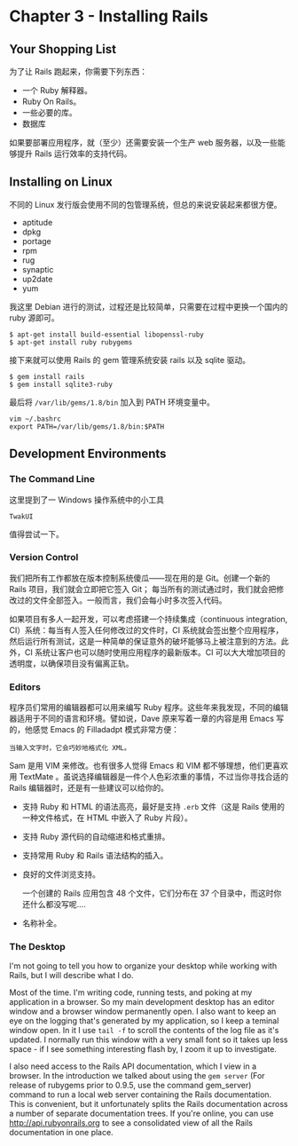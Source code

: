 # Chapter 3 - Installing Rails

## Your Shopping List
为了让 Rails 跑起来，你需要下列东西：

 * 一个 Ruby 解释器。
 * Ruby On Rails。
 * 一些必要的库。
 * 数据库

如果要部署应用程序，就（至少）还需要安装一个生产 web 服务器，以及一些能够提升 Rails 运行效率的支持代码。

## Installing on Linux
不同的 Linux 发行版会使用不同的包管理系统，但总的来说安装起来都很方便。

 * aptitude 
 * dpkg
 * portage
 * rpm
 * rug
 * synaptic
 * up2date
 * yum

我这里 Debian 进行的测试，过程还是比较简单，只需要在过程中更换一个国内的 ruby 源即可。

    $ apt-get install build-essential libopenssl-ruby
    $ apt-get install ruby rubygems
  
接下来就可以使用 Rails 的 gem 管理系统安装 rails 以及 sqlite 驱动。

    $ gem install rails
    $ gem install sqlite3-ruby

最后将 `/var/lib/gems/1.8/bin` 加入到 PATH 环境变量中。

    vim ~/.bashrc
    export PATH=/var/lib/gems/1.8/bin:$PATH

## Development Environments

### The Command Line
这里提到了一 Windows 操作系统中的小工具

    TwakUI

值得尝试一下。

### Version Control
我们把所有工作都放在版本控制系统傻瓜——现在用的是 Git。创建一个新的 Rails 项目，我们就会立即把它签入 Git；
每当所有的测试通过时，我们就会把修改过的文件全部签入。一般而言，我们会每小时多次签入代码。

如果项目有多人一起开发，可以考虑搭建一个持续集成（continuous integration, CI）系统：每当有人签入任何修改过的文件时，CI 系统就会签出整个应用程序，然后运行所有测试，这是一种简单的保证意外的破坏能够马上被注意到的方法。此外，CI 系统让客户也可以随时使用应用程序的最新版本。CI 可以大大增加项目的透明度，以确保项目没有偏离正轨。

### Editors
程序员们常用的编辑器都可以用来编写 Ruby 程序。这些年来我发现，不同的编辑器适用于不同的语言和环境。譬如说，Dave 原来写着一章的内容是用 Emacs 写的，他感觉 Emacs 的 Filladadpt 模式非常方便：

    当输入文字时，它会巧妙地格式化 XML。

Sam 是用 VIM 来修改。也有很多人觉得 Emacs 和 VIM 都不够理想，他们更喜欢用 TextMate 。虽说选择编辑器是一件个人色彩浓重的事情，不过当你寻找合适的 Rails 编辑器时，还是有一些建议可以给你的。

 * 支持 Ruby 和 HTML 的语法高亮，最好是支持 `.erb` 文件（这是 Rails 使用的一种文件格式，在 HTML 中嵌入了 Ruby 片段）。
 * 支持 Ruby 源代码的自动缩进和格式重排。
 * 支持常用 Ruby 和 Rails 语法结构的插入。
 * 良好的文件浏览支持。

    一个创建的 Rails 应用包含 48 个文件，它们分布在 37 个目录中，而这时你还什么都没写呢....

 * 名称补全。

### The Desktop
I'm not going to tell you how to organize your desktop while working with Rails, but I will describe what I do.

Most of the time. I'm writing code, running tests, and poking at my application in a browser. So my main development desktop has an editor window and a browser window permanently open. I also want to keep an eye on the logging that's generated by my application, so I keep a teminal window open. In it I use `tail -f` to scroll the contents of the log file as it's updated. I normally run this window with a very small font so it takes up less space - if I see something interesting flash by, I zoom it up to investigate.

I also need access to the Rails API documentation, which I view in a browser. In the introduction we talked about using the `gem server` (For release of rubygems prior to 0.9.5, use the command gem_server) command to run a local web server containing the Rails documentation. This is convenient, but it unfortunately splits the Rails documentation across a number of separate documentation trees. If you're online, you can use http://api.rubyonrails.org to see a consolidated view of all the Rails documentation in one place.
